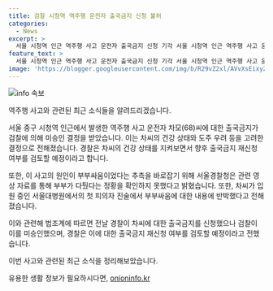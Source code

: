 ```yaml
---
title: 검찰 시청역 역주행 운전자 출국금지 신청 불허
categories:
  - News
excerpt: >
  서울 시청역 인근 역주행 사고 운전자 출국금지 신청 기각 서울 시청역 인근 역주행 사고 운전자인 차모(68)씨의 출국금지를 경찰이 신청했으나 검찰이 승인하지 않았다. 차씨는 갈비뼈 골절로 병원에 입원 중이며, 검찰은 도주 우려가 없다는 이유로 미승인 결정을 내렸다. 경찰은 차씨의 건강 상태를 지켜보면서 향후 출국금지 재신청 여부를 검토 중이다. 또한 사고 발생 전 차씨와 부인이 다투는 모습을 확인하지 못했다고 밝혔으며, 부부싸움이 원인이라는 억측을 바로잡았다.
feature_text: >
  서울 시청역 인근 역주행 사고 운전자 출국금지 신청 기각 서울 시청역 인근 역주행 사고 운전자인 차모(68)씨의 출국금지를 경찰이 신청했으나 검찰이 승인하지 않았다. 차씨는 갈비뼈 골절로 병원에 입원 중이며, 검찰은 도주 우려가 없다는 이유로 미승인 결정을 내렸다. 경찰은 차씨의 건강 상태를 지켜보면서 향후 출국금지 재신청 여부를 검토 중이다. 또한 사고 발생 전 차씨와 부인이 다투는 모습을 확인하지 못했다고 밝혔으며, 부부싸움이 원인이라는 억측을 바로잡았다.
image: 'https://blogger.googleusercontent.com/img/b/R29vZ2xl/AVvXsEixyZcFfHzMRdzZMjFBmAUKJYCLCGyLL1o632UiGVXcaFdKo_bkvkuCioo0uUKlGfBVcT3P84aROyZIXSBEx3Aw5nCQ3pTgDom1WDC4m8eifvWiAmWEEVb4x6G_l8C0QH225ldMjyaFvpxGEBGNO37VmDTDMHGhJPq73UglMfDca1-0aw/s1600/blogspot.png'
---
```


<p><img src="https://blogger.googleusercontent.com/img/b/R29vZ2xl/AVvXsEixyZcFfHzMRdzZMjFBmAUKJYCLCGyLL1o632UiGVXcaFdKo_bkvkuCioo0uUKlGfBVcT3P84aROyZIXSBEx3Aw5nCQ3pTgDom1WDC4m8eifvWiAmWEEVb4x6G_l8C0QH225ldMjyaFvpxGEBGNO37VmDTDMHGhJPq73UglMfDca1-0aw/s1600/blogspot.png" alt="info 속보" /></p>

<p>역주행 사고와 관련된 최근 소식들을 알려드리겠습니다.</p>

<p>서울 중구 시청역 인근에서 발생한 역주행 사고 운전자 차모(68)씨에 대한 출국금지가 검찰에 의해 미승인 결정을 받았습니다. 이는 차씨의 건강 상태와 도주 우려 등을 고려한 결정으로 전해졌습니다. 경찰은 차씨의 건강 상태를 지켜보면서 향후 출국금지 재신청 여부를 검토할 예정이라고 합니다.</p>

<p>또한, 이 사고의 원인이 부부싸움이었다는 추측을 바로잡기 위해 서울경찰청은 관련 영상 자료를 통해 부부가 다퉜다는 정황을 확인하지 못했다고 밝혔습니다. 또한, 차씨가 입원 중인 서울대병원에서의 첫 피의자 진술에서 부부싸움에 대한 내용에 반박했다고 전해졌습니다.</p>

<p>이와 관련해 법조계에 따르면 전날 경찰이 차씨에 대한 출국금지를 신청했으나 검찰이 이를 미승인했으며, 경찰은 이에 대한 출국금지 재신청 여부를 검토할 예정이라고 전했습니다.</p>

<p>이번 사고와 관련된 최근 소식을 정리해보았습니다.</p>
유용한 생활 정보가 필요하시다면, <a href="https://onioninfo.kr" rel="dofollow">onioninfo.kr</a>


